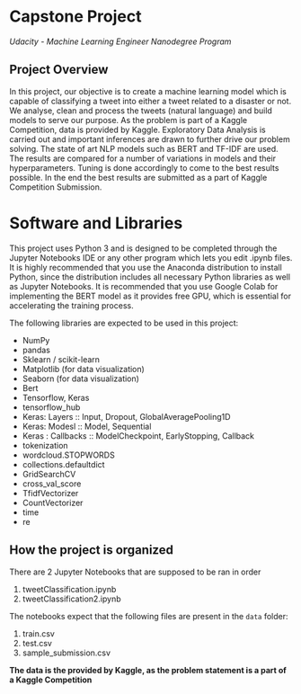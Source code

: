 # Capstone Project
*Udacity - Machine Learning Engineer Nanodegree Program*

## Project Overview

In this project, our objective is to create a machine learning model which is capable of classifying a tweet into either a tweet related to a disaster or not. We analyse, clean and process the tweets (natural language) and build models to serve our purpose. As the problem is part of a Kaggle Competition, data is provided by Kaggle. Exploratory Data Analysis is carried out and important inferences are drawn to further drive our problem solving. The state of art NLP models such as BERT and TF-IDF are used. The results are compared for a number of variations in models and their hyperparameters. Tuning is done accordingly to come to the best results possible. In the end the best results are submitted as a part of Kaggle Competition Submission.

# Software and Libraries

This project uses Python 3 and is designed to be completed through the Jupyter Notebooks IDE or any other program which lets you edit .ipynb files.
It is highly recommended  that you use the Anaconda distribution to install Python, since the distribution includes all necessary Python libraries
as well as Jupyter Notebooks.
It is recommended that you use Google Colab for implementing the BERT model as it provides free GPU, which is essential for accelerating the training process.

The following libraries are expected to be used in this project:

* NumPy
* pandas
* Sklearn / scikit-learn
* Matplotlib (for data visualization)
* Seaborn (for data visualization)
* Bert
* Tensorflow, Keras
* tensorflow_hub
* Keras: Layers :: Input, Dropout, GlobalAveragePooling1D
* Keras: Modesl :: Model, Sequential
* Keras : Callbacks :: ModelCheckpoint, EarlyStopping, Callback
* tokenization
* wordcloud.STOPWORDS
* collections.defaultdict
* GridSearchCV
* cross_val_score
* TfidfVectorizer
* CountVectorizer
* time
* re


## How the project is organized

There are 2 Jupyter Notebooks that are supposed to be ran in order

1. tweetClassification.ipynb
2. tweetClassification2.ipynb

The notebooks expect that the following files are present in the `data` folder:
1. train.csv
2. test.csv
3. sample_submission.csv

**The data is the provided by Kaggle, as the problem statement is a part of a Kaggle Competition**
